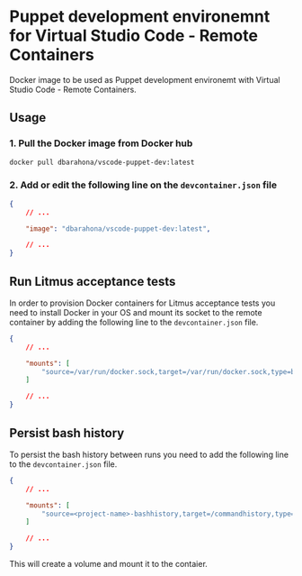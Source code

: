 # Puppet development environemnt for Virtual Studio Code - Remote Containers

Docker image to be used as Puppet development environemt with Virtual Studio Code - Remote Containers.

## Usage

### 1. Pull the Docker image from Docker hub

```bash
docker pull dbarahona/vscode-puppet-dev:latest
```

### 2. Add or edit the following line on the `devcontainer.json` file

```json
{
    // ...

	"image": "dbarahona/vscode-puppet-dev:latest",

    // ...
}
```

## Run Litmus acceptance tests

In order to provision Docker containers for Litmus acceptance tests you need to install Docker in your OS and mount its socket to the remote container
by adding the following line to the `devcontainer.json` file.

```json
{
    // ...

	"mounts": [
		"source=/var/run/docker.sock,target=/var/run/docker.sock,type=bind"
	]

    // ...
}
```

## Persist bash history

To persist the bash history between runs you need to add the following line to the `devcontainer.json` file.

```json
{
    // ...

	"mounts": [
		"source=<project-name>-bashhistory,target=/commandhistory,type=volume"
	]

    // ...
}
```

This will create a volume and mount it to the contaier.